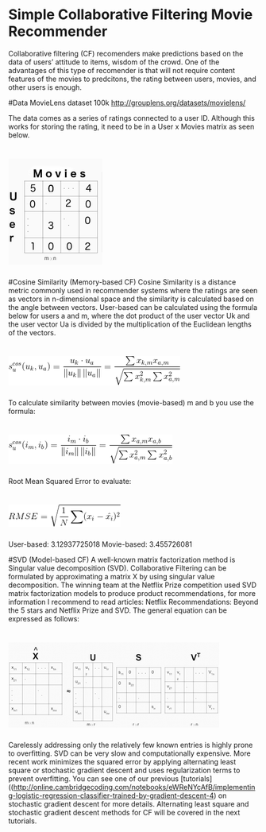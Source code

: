 # Simple Collaborative Filtering Movie Recommender
Collaborative filtering (CF) recomenders make predictions based on the data of users’ attitude to items, wisdom of the crowd. One of the advantages of this type of recomender is that will not require content features of the movies to predcitons, the rating between users, movies, and other users is enough. 

#Data
MovieLens dataset 100k
http://grouplens.org/datasets/movielens/

The data comes as a series of ratings connected to a user ID. Although this works for storing the rating, it need to be in a User x Movies matrix as seen below.
# ![matrix](images/matrix.png)

#Cosine Similarity (Memory-based CF)
Cosine Similarity is a distance metric commonly used in recommender systems where the ratings are seen as vectors in n-dimensional space and the similarity is calculated based on the angle between vectors. User-based can be calculated using the formula below for users a and m, where the dot product of the user vector Uk and the user vector Ua is divided by the multiplication of the Euclidean lengths of the vectors.
# ![user-movie](images/user-movie.gif)

To calculate similarity between movies (movie-based) m and b you use the formula:
# ![user-movie](images/movie-movie.gif)

Root Mean Squared Error to evaluate:
# ![RMSE](images/RMSE.gif)
User-based:  3.12937725018
Movie-based:  3.455726081

#SVD (Model-based CF)
A well-known matrix factorization method is Singular value decomposition (SVD). Collaborative Filtering can be formulated by approximating a matrix X by using singular value decomposition. The winning team at the Netflix Prize competition used SVD matrix factorization models to produce product recommendations, for more information I recommend to read articles: Netflix Recommendations: Beyond the 5 stars and Netflix Prize and SVD.
The general equation can be expressed as follows:
# ![SVD](images/SVD.png)

Carelessly addressing only the relatively few known entries is highly prone to overfitting. SVD can be very slow and computationally expensive. More recent work minimizes the squared error by applying alternating least square or stochastic gradient descent and uses regularization terms to prevent overfitting. You can see one of our previous [tutorials]((http://online.cambridgecoding.com/notebooks/eWReNYcAfB/implementing-logistic-regression-classifier-trained-by-gradient-descent-4) on stochastic gradient descent for more details. Alternating least square and stochastic gradient descent methods for CF will be covered in the next tutorials.